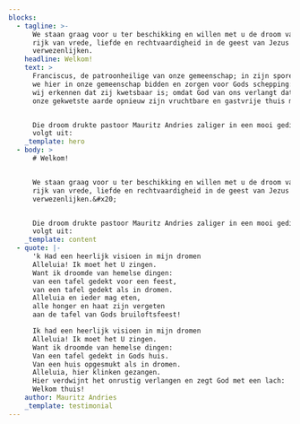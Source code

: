 ```yaml
---
blocks:
  - tagline: >-
      We staan graag voor u ter beschikking en willen met u de droom van een
      rijk van vrede, liefde en rechtvaardigheid in de geest van Jezus helpen
      verwezenlijken. 
    headline: Welkom!
    text: >
      Franciscus, de patroonheilige van onze gemeenschap; in zijn sporen willen
      we hier in onze gemeenschap bidden en zorgen voor Gods schepping: omdat
      wij erkennen dat zij kwetsbaar is; omdat God van ons verlangt dat wij van
      onze gekwetste aarde opnieuw zijn vruchtbare en gastvrije thuis maken.


      Die droom drukte pastoor Mauritz Andries zaliger in een mooi gedicht als
      volgt uit:
    _template: hero
  - body: >
      # Welkom!


      We staan graag voor u ter beschikking en willen met u de droom van een
      rijk van vrede, liefde en rechtvaardigheid in de geest van Jezus helpen
      verwezenlijken.&#x20;


      Die droom drukte pastoor Mauritz Andries zaliger in een mooi gedicht als
      volgt uit:
    _template: content
  - quote: |-
      'k Had een heerlijk visioen in mijn dromen
      Alleluia! Ik moet het U zingen.
      Want ik droomde van hemelse dingen:
      van een tafel gedekt voor een feest,
      van een tafel gedekt als in dromen.
      Alleluia en ieder mag eten,
      alle honger en haat zijn vergeten
      aan de tafel van Gods bruiloftsfeest!

      Ik had een heerlijk visioen in mijn dromen 
      Alleluia! Ik moet het U zingen.
      Want ik droomde van hemelse dingen:
      Van een tafel gedekt in Gods huis.
      Van een huis opgesmukt als in dromen.
      Alleluia, hier klinken gezangen.
      Hier verdwijnt het onrustig verlangen en zegt God met een lach:
      Welkom thuis!
    author: Mauritz Andries
    _template: testimonial
---
```


